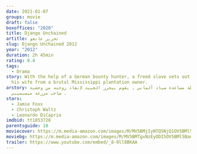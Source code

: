 ```yaml
---
date: 2021-01-07
groups: movie
draft: false
boxoffices: "2020"
title: Django Unchained
artitle: تحرير غانغو
slug: Django Unchained 2012
year: "2012"
duration: 2h 45min
rating: 8.4
tags:
  - Drama
story: With the help of a German bounty hunter, a freed slave sets out to rescue
  his wife from a brutal Mississippi plantation owner.
arstory: بواسطة مساعدة صياد ألماني , يقوم بيحرر العبيد لإنقاذ زوجته من وحشية
  صاحب مزرعة ميسيسيبي .
stars:
  - Jamie Foxx
  - Christoph Waltz
  - Leonardo DiCaprio
imdbid: tt1853728
parentsguide: 18
moviecover: https://m.media-amazon.com/images/M/MV5BMjIyNTQ5NjQ1OV5BMl5BanBnXkFtZTcwODg1MDU4OA@@._V1_FMjpg_UY863_.jpg
moviebg: https://m.media-amazon.com/images/M/MV5BMTgxNzEyODI5OV5BMl5BanBnXkFtZTcwNTcyNjY4Nw@@._V1_FMjpg_UX800_.jpg
trailer: https://www.youtube.com/embed/_8-0ll8BKAA
---
```

